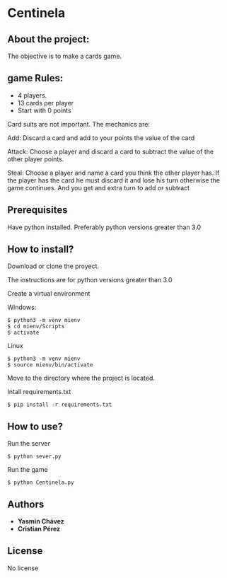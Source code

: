 # Centinela 

## About the project:
The objective is to make a cards game.

## game Rules:
- 4 players. 
- 13 cards per player
- Start with 0 points

Card suits are not important. The mechanics are: 

Add: Discard a card and add to your points the value of the card 

Attack: Choose a player and discard a card to subtract the value of the other player points.

Steal: Choose a player and name a card you think the other player has. If the player has the card he must discard it and lose his turn otherwise the game continues. And you get and extra turn to add or subtract

## Prerequisites
Have python installed. 
Preferably python versions greater than 3.0

## How to install?
Download or clone the proyect.

The instructions are for python versions greater than 3.0

Create a virtual environment

Windows:
```
$ python3 -m venv mienv
$ cd mienv/Scripts
$ activate
```

Linux

```
$ python3 -m venv mienv
$ source mienv/bin/activate
```

Move to the directory where the project is located. 

Intall requirements.txt

```
$ pip install -r requirements.txt
```

## How to use?

Run the server

```
$ python sever.py
```

Run the game

```
$ python Centinela.py
```

## Authors

* **Yasmin Chávez** 
* **Cristian Pérez** 

## License

No license
